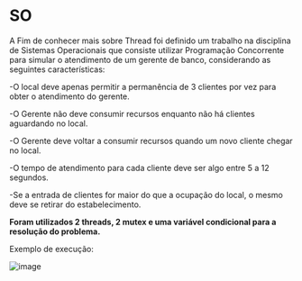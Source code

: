 # SO


A Fim de conhecer mais  sobre Thread foi definido um trabalho na disciplina de Sistemas Operacionais que consiste utilizar Programação Concorrente para simular o atendimento de um gerente de banco, considerando as seguintes características:

-O local deve apenas permitir a permanência de 3 clientes por vez para obter o atendimento do gerente.

-O Gerente não deve consumir recursos enquanto não há clientes aguardando no local.

-O Gerente deve voltar a consumir recursos quando um novo cliente chegar no local.

-O tempo de atendimento para cada cliente deve ser algo entre 5 a 12 segundos.

-Se a entrada de clientes for maior do que a ocupação do local, o mesmo deve se retirar do estabelecimento.


**Foram utilizados 2 threads, 2 mutex e uma variável condicional para a resolução do problema.**



Exemplo de execução:

![image](https://user-images.githubusercontent.com/20791940/140244950-ba8fdc00-1211-4330-9e90-1456884ceee7.png)
